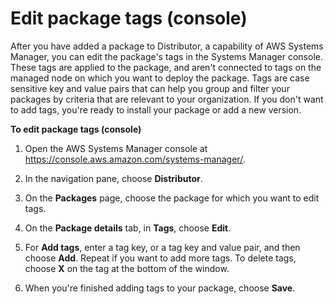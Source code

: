 # Edit package tags \(console\)<a name="distributor-working-with-packages-tags"></a>

After you have added a package to Distributor, a capability of AWS Systems Manager, you can edit the package's tags in the Systems Manager console\. These tags are applied to the package, and aren't connected to tags on the managed node on which you want to deploy the package\. Tags are case sensitive key and value pairs that can help you group and filter your packages by criteria that are relevant to your organization\. If you don't want to add tags, you're ready to install your package or add a new version\.

**To edit package tags \(console\)**

1. Open the AWS Systems Manager console at [https://console\.aws\.amazon\.com/systems\-manager/](https://console.aws.amazon.com/systems-manager/)\.

1. In the navigation pane, choose **Distributor**\.

1. On the **Packages** page, choose the package for which you want to edit tags\.

1. On the **Package details** tab, in **Tags**, choose **Edit**\.

1. For **Add tags**, enter a tag key, or a tag key and value pair, and then choose **Add**\. Repeat if you want to add more tags\. To delete tags, choose **X** on the tag at the bottom of the window\.

1. When you're finished adding tags to your package, choose **Save**\.